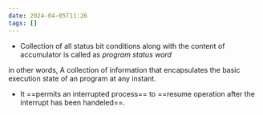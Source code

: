 ```yaml
---
date: 2024-04-05T11:26
tags: []
---
```

- Collection of all status bit conditions along with the content of accumulator is called as *program status word*

in other words,
A collection of information that encapsulates the basic execution state of an program at any instant.

- It ==permits an interrupted process== to ==resume operation after the interrupt has been handeled==.